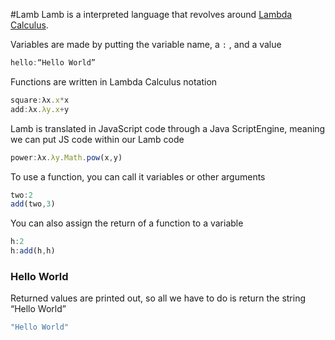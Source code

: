 #Lamb
Lamb is a interpreted language that revolves around [Lambda Calculus].

Variables are made by putting the variable name, a `:` , and a value

```javascript
hello:“Hello World”
```

Functions are written in Lambda Calculus notation

```javascript
square:λx.x*x
add:λx.λy.x+y
```

Lamb is translated in JavaScript code through a Java ScriptEngine, meaning we can put JS code within our Lamb code

```javascript
power:λx.λy.Math.pow(x,y)
```

To use a function, you can call it variables or other arguments

```javascript
two:2
add(two,3)
```

You can also assign the return of a function to a variable

```javascript
h:2
h:add(h,h)
```

### Hello World

Returned values are printed out, so all we have to do is return the string “Hello World”

```javascript
"Hello World"
```

  [Lambda Calculus]: https://en.m.wikipedia.org/wiki/Lambda_calculus
